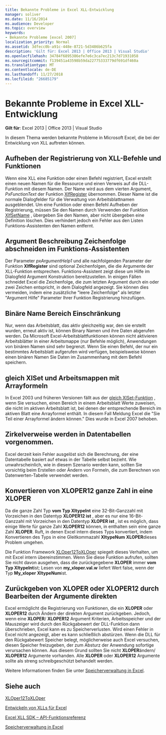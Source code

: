 ```yaml
---
title: Bekannte Probleme in Excel XLL-Entwicklung
manager: soliver
ms.date: 11/16/2014
ms.audience: Developer
ms.topic: overview
keywords:
- Bekannte Probleme [excel 2007]
localization_priority: Normal
ms.assetid: 3dfecc0b-a91c-448e-8721-5d3486b625fa
description: 'Gilt für: Excel 2013 | Office 2013 | Visual Studio'
ms.openlocfilehash: 34784f6895386efe7e6c3ca7ec213c7d71931058
ms.sourcegitcommit: f139451a43598b59da22775333779df691df460a
ms.translationtype: MT
ms.contentlocale: de-DE
ms.lasthandoff: 11/27/2018
ms.locfileid: "26685179"
---
```

# <a name="known-issues-in-excel-xll-development"></a>Bekannte Probleme in Excel XLL-Entwicklung

 **Gilt für**: Excel 2013 | Office 2013 | Visual Studio 
  
In diesem Thema werden bekannte Probleme in Microsoft Excel, die bei der Entwicklung von XLL auftreten können.
  
## <a name="unregistering-xll-commands-and-functions"></a>Aufheben der Registrierung von XLL-Befehle und Funktionen

Wenn eine XLL eine Funktion oder einen Befehl registriert, Excel erstellt einen neuen Namen für die Ressource und einen Verweis auf die DLL-Funktion mit diesem Namen. Der Name wird aus dem vierten Argument, *PxFunctionText* der Funktion [XlfRegister](xlfregister-form-1.md) übernommen. Dieser Name ist die normale Dialogfelder für die Verwaltung von Arbeitsblattnamen ausgeblendet. Um eine Funktion oder einen Befehl Aufheben der Registrierung, müssen Sie den Namen durch Verwenden der Funktion [XlfSetName](xlfsetname.md) , übergeben Sie den Namen, aber nicht übergeben eine Definition löschen. Dies verhindert jedoch ein Fehler aus den Listen Funktions-Assistenten den Namen entfernt. 
  
## <a name="argument-description-string-truncation-in-the-function-wizard"></a>Argument Beschreibung Zeichenfolge abschneiden im Funktions-Assistenten

Der Parameter *pxArgumentHelp1* und alle nachfolgenden Parameter der Funktion **XlfRegister** sind optional Zeichenfolgen, die die Argumente der XLL-Funktion entsprechen. Funktions-Assistent zeigt diese um Hilfe im Dialogfeld Argument Konstruktion bereitzustellen. In einigen Fällen schneidet Excel die Zeichenfolge, die zum letzten Argument durch ein oder zwei Zeichen entspricht, in dem Dialogfeld angezeigt. Sie können dies vermeiden, indem eine zusätzliche "leere Zeichenfolge" als letzter "Argument Hilfe" Parameter Ihrer Funktion Registrierung hinzufügen.
  
## <a name="binary-name-scope-limitation"></a>Binäre Name Bereich Einschränkung

Nur, wenn das Arbeitsblatt, das aktiv gleichzeitig war, den sie erstellt wurden, erneut aktiv ist, können Binary Namen und ihre Daten abgerufen werden. Da Microsoft Excel-Arbeitsblattfunktionen können nicht aktivieren Arbeitsblätter in einer Arbeitsmappe (nur Befehle möglich), Anwendungen von binären Namen sind sehr begrenzt. Wenn Sie einen Befehl, der nur ein bestimmtes Arbeitsblatt aufgerufen wird verfügen, beispielsweise können einen binären Namen Sie Daten im Zusammenhang mit dem Befehl speichern.
  
## <a name="xlset-and-workbooks-with-array-formulas"></a>gleich XlSet und Arbeitsmappen mit Arrayformeln

In Excel 2003 und früheren Versionen fällt aus der [gleich XlSet-Funktion](xlset.md) , wenn Sie versuchen, einen Bereich in einem Arbeitsblatt Werte zuweisen, die nicht im aktiven Arbeitsblatt ist, bei denen der entsprechende Bereich im aktiven Blatt eine Arrayformel enthält. In diesem Fall Meldung Excel die "Sie Teil einer Arrayformel ändern können." Dies wurde in Excel 2007 behoben. 
  
## <a name="circular-references-are-tolerated-in-data-tables"></a>Zirkelverweise werden in Datentabellen vorgenommen.

Excel derzeit kein Fehler ausgelöst sich die Berechnung, der eine Datentabelle basiert auf etwas in der Tabelle selbst bezieht. Wie unwahrscheinlich, wie in diesem Szenario werden kann, sollten Sie vorsichtig beim Erstellen oder Ändern von Formeln, die zum Berechnen von Datenwerten-Tabelle verwendet werden.
  
## <a name="converting-an-integer-xloper12-to-an-xloper"></a>Konvertieren von XLOPER12 ganze Zahl in eine XLOPER

Da die ganze Zahl Typ **vom Typ XltypeInt** eine 32-Bit-Ganzzahl mit Vorzeichen in den Datentyp **XLOPER12 ist** , aber es nur eine 16-Bit-Ganzzahl mit Vorzeichen in den Datentyp **XLOPER ist** , ist es möglich, dass einige Werte für ganze Zahl **XLOPER12** können, in enthalten sein eine ganze Zahl **XLOPER**. Ruft, in denen Excel intern dieses Typs konvertiert, indem Konvertieren des Typs in eine Gleitkommazahl **XltypeNum** **XLOPER**dieses Problem umgehen.
  
Die Funktion Framework [XLOper12ToXLOper](xloper12toxloper.md) spiegelt dieses Verhalten, um mit Excel intern übereinstimmen. Wenn Sie diese Funktion aufrufen, sollten Sie nicht davon ausgehen, dass die zurückgegebene **XLOPER** immer **vom Typ XltypeInt**ist; Lesen von **my_xloper.val.w** liefert Wert false, wenn der Typ **My_xloper** **XltypeNum**ist.
  
## <a name="returning-xloper-or-xloper12-by-modifying-arguments-in-place"></a>Zurückgeben von XLOPER oder XLOPER12 durch Bearbeiten der Argumente direkten

Excel ermöglicht die Registrierung von Funktionen, die ein **XLOPER** oder **XLOPER12** durch Ändern der direkten Argument zurückgeben. Jedoch, wenn eine **XLOPER**/ **XLOPER12** Argument Kriterien, Arbeitsspeicher und der Mauszeiger wird durch den Rückgabewert der DLL-Funktion dann überschrieben, Excel kann es zu Speicherverlusten. Wird einen Fehler in Excel nicht angezeigt, aber es kann schließlich abstürzen. Wenn die DLL für den Rückgabewert Speicher belegt, möglicherweise auch Excel versuchen, diesen Speicher freizugeben, der zum Absturz der Anwendung sofortige verursachen können. Aus diesem Grund sollten Sie nicht **XLOPER**ändern/ **XLOPER12** Argumente vorhanden. Alle **XLOPER** oder **XLOPER12** Argumente sollte als streng schreibgeschützt behandelt werden. 
  
Weitere Informationen finden Sie unter [Speicherverwaltung in Excel](memory-management-in-excel.md).
  
## <a name="see-also"></a>Siehe auch



[XLOper12ToXLOper](xloper12toxloper.md)


[Entwickeln von XLLs für Excel](developing-excel-xlls.md)
  
[Excel XLL SDK – API-Funktionsreferenz](excel-xll-sdk-api-function-reference.md)
  
[Speicherverwaltung in Excel](memory-management-in-excel.md)

